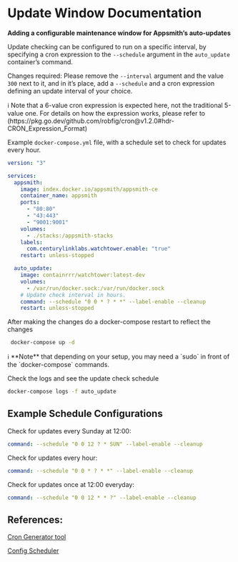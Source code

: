 # Update Window Documentation

**Adding a configurable maintenance window for Appsmith’s auto-updates**

Update checking can be configured to run on a specific interval, by specifying a cron expression to the `--schedule` argument in the `auto_update` container’s command.

Changes required: Please remove the `--interval` argument and the value `300` next to it, and in it’s place, add a `--schedule` and a cron expression defining an update interval of your choice.

<aside>
ℹ️ Note that a 6-value cron expression is expected here, not the traditional 5-value one. For details on how the expression works, please refer to (https://pkg.go.dev/github.com/robfig/cron@v1.2.0#hdr-CRON_Expression_Format)

</aside>

Example `docker-compose.yml` file, with a schedule set to check for updates every hour.

```yaml
version: "3"

services:
  appsmith:
    image: index.docker.io/appsmith/appsmith-ce
    container_name: appsmith
    ports:
      - "80:80"
      - "43:443"
      - "9001:9001"
    volumes:
      - ./stacks:/appsmith-stacks
    labels:
      com.centurylinklabs.watchtower.enable: "true"
    restart: unless-stopped

  auto_update:
    image: containrrr/watchtower:latest-dev
    volumes:
      - /var/run/docker.sock:/var/run/docker.sock
    # Update check interval in hours.    
    command: --schedule "0 0 * ? * *" --label-enable --cleanup
    restart: unless-stopped
```

After making the changes do a docker-compose restart to reflect the changes

```bash
 docker-compose up -d
```

<aside>
ℹ️ **Note** that depending on your setup, you may need a `sudo` in front of the `docker-compose` commands.

</aside>

Check the logs and see the update check schedule

```bash
docker-compose logs -f auto_update
```

## Example Schedule Configurations

Check for updates every Sunday at 12:00:

```yaml
command: --schedule "0 0 12 ? * SUN" --label-enable --cleanup
```

Check for updates every hour:

```yaml
command: --schedule "0 0 * ? * *" --label-enable --cleanup
```

Check for updates once at 12:00 everyday:

```yaml
command: --schedule "0 0 12 * * ?" --label-enable --cleanup
```

## References:

[Cron Generator tool](https://www.freeformatter.com/cron-expression-generator-quartz.html)

[Config Scheduler](https://containrrr.dev/watchtower/arguments/#scheduling)

